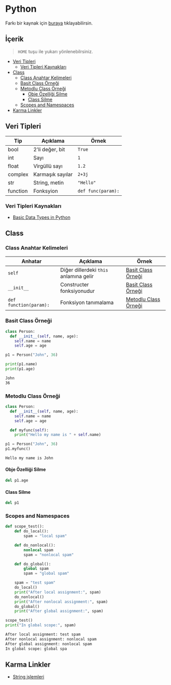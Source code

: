 # Python <!-- omit in toc -->

Farkı bir kaynak için [buraya](https://github.com/fuatbeser/python-notlarim/blob/master/python_turkce_baslangic.ipynb) tıklayabilirsin.

## İçerik <!-- omit in toc -->

> `HOME` tuşu ile yukarı yönlenebilrsiniz.

- [Veri Tipleri](#veri-tipleri)
  - [Veri Tipleri Kaynakları](#veri-tipleri-kaynaklar%C4%B1)
- [Class](#class)
  - [Class Anahtar Kelimeleri](#class-anahtar-kelimeleri)
  - [Basit Class Örneği](#basit-class-%C3%B6rne%C4%9Fi)
  - [Metodlu Class Örneği](#metodlu-class-%C3%B6rne%C4%9Fi)
    - [Obje Özelliği Silme](#obje-%C3%B6zelli%C4%9Fi-silme)
    - [Class Silme](#class-silme)
  - [Scopes and Namespaces](#scopes-and-namespaces)
- [Karma Linkler](#karma-linkler)

## Veri Tipleri

| Tip      | Açıklama         | Örnek              |
| -------- | ---------------- | ------------------ |
| bool     | 2'li değer, bit  | `True`             |
| int      | Sayı             | `1`                |
| float    | Virgüllü sayı    | `1.2`              |
| complex  | Karmaşık sayılar | `2+3j`             |
| str      | String, metin    | `"Hello"`          |
| function | Fonksyion        | `def func(param):` |

### Veri Tipleri Kaynakları

- [Basic Data Types in Python](https://realpython.com/python-data-types/)

## Class

### Class Anahtar Kelimeleri

| Anhatar    | Açıklama                               | Örnek                                               |
| ---------- | -------------------------------------- | --------------------------------------------------- |
| `self`     | Diğer dillerdeki `this` anlamına gelir | [Basit Class Örneği](#basit-class-%C3%B6rne%C4%9Fi) |
| `__init__` | Constructer fonksiyonudur              | [Basit Class Örneği](#basit-class-%C3%B6rne%C4%9Fi) |
| `def function(param):`| Fonksiyon tanımalama | [Metodlu Class Örneği](#metodlu-class-%C3%B6rne%C4%9Fi) |

### Basit Class Örneği

```py
class Person:
  def __init__(self, name, age):
    self.name = name
    self.age = age

p1 = Person("John", 36)

print(p1.name)
print(p1.age)
```

```cmd
John
36
```

### Metodlu Class Örneği

```py
class Person:
  def __init__(self, name, age):
    self.name = name
    self.age = age

  def myfunc(self):
    print("Hello my name is " + self.name)

p1 = Person("John", 36)
p1.myfunc()
```

```cmd
Hello my name is John
```

#### Obje Özelliği Silme

```py
del p1.age
```

#### Class Silme

```py
del p1
```

### Scopes and Namespaces

```py
def scope_test():
    def do_local():
        spam = "local spam"

    def do_nonlocal():
        nonlocal spam
        spam = "nonlocal spam"

    def do_global():
        global spam
        spam = "global spam"

    spam = "test spam"
    do_local()
    print("After local assignment:", spam)
    do_nonlocal()
    print("After nonlocal assignment:", spam)
    do_global()
    print("After global assignment:", spam)

scope_test()
print("In global scope:", spam)
```

```txt
After local assignment: test spam
After nonlocal assignment: nonlocal spam
After global assignment: nonlocal spam
In global scope: global spa
```

## Karma Linkler

- [String işlemleri](https://sites.google.com/site/egitimbilgileri/home/a---python---twisted---qt/03---string-islemleri)